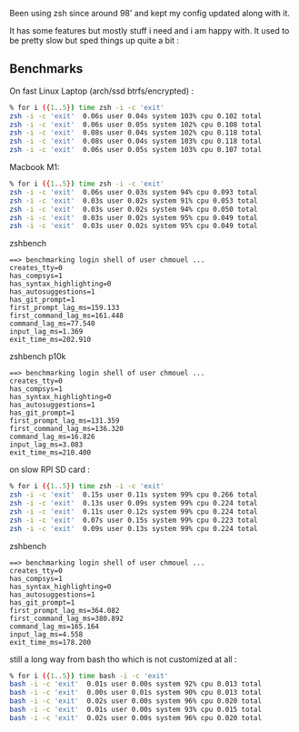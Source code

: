 Been using zsh since around 98' and kept my config updated along with it.

It has some features but mostly stuff i need and i am happy with. It used to be
pretty slow but sped things up quite a bit :

## Benchmarks

On fast Linux Laptop (arch/ssd btrfs/encrypted) :

```bash
% for i ({1..5}) time zsh -i -c 'exit'
zsh -i -c 'exit'  0.06s user 0.04s system 103% cpu 0.102 total
zsh -i -c 'exit'  0.06s user 0.05s system 102% cpu 0.108 total
zsh -i -c 'exit'  0.08s user 0.04s system 102% cpu 0.118 total
zsh -i -c 'exit'  0.08s user 0.04s system 103% cpu 0.118 total
zsh -i -c 'exit'  0.06s user 0.05s system 103% cpu 0.107 total
```

Macbook M1:

```bash
% for i ({1..5}) time zsh -i -c 'exit'
zsh -i -c 'exit'  0.06s user 0.03s system 94% cpu 0.093 total
zsh -i -c 'exit'  0.03s user 0.02s system 91% cpu 0.053 total
zsh -i -c 'exit'  0.03s user 0.02s system 94% cpu 0.050 total
zsh -i -c 'exit'  0.03s user 0.02s system 95% cpu 0.049 total
zsh -i -c 'exit'  0.03s user 0.02s system 95% cpu 0.049 total
```

zshbench

```
==> benchmarking login shell of user chmouel ...
creates_tty=0
has_compsys=1
has_syntax_highlighting=0
has_autosuggestions=1
has_git_prompt=1
first_prompt_lag_ms=159.133
first_command_lag_ms=161.448
command_lag_ms=77.540
input_lag_ms=1.369
exit_time_ms=202.910
```

zshbench p10k

```
==> benchmarking login shell of user chmouel ...
creates_tty=0
has_compsys=1
has_syntax_highlighting=0
has_autosuggestions=1
has_git_prompt=1
first_prompt_lag_ms=131.359
first_command_lag_ms=136.320
command_lag_ms=16.826
input_lag_ms=3.083
exit_time_ms=210.400
```

on slow RPI SD card : 

```bash
% for i ({1..5}) time zsh -i -c 'exit'
zsh -i -c 'exit'  0.15s user 0.11s system 99% cpu 0.266 total
zsh -i -c 'exit'  0.13s user 0.09s system 99% cpu 0.224 total
zsh -i -c 'exit'  0.11s user 0.12s system 99% cpu 0.224 total
zsh -i -c 'exit'  0.07s user 0.15s system 99% cpu 0.223 total
zsh -i -c 'exit'  0.09s user 0.13s system 99% cpu 0.224 total
```

zshbench

```
==> benchmarking login shell of user chmouel ...
creates_tty=0
has_compsys=1
has_syntax_highlighting=0
has_autosuggestions=1
has_git_prompt=1
first_prompt_lag_ms=364.082
first_command_lag_ms=380.892
command_lag_ms=165.164
input_lag_ms=4.558
exit_time_ms=178.200
```

still a long way from bash tho which is not customized at all : 

```bash
% for i ({1..5}) time bash -i -c 'exit'
bash -i -c 'exit'  0.01s user 0.00s system 92% cpu 0.013 total
bash -i -c 'exit'  0.00s user 0.01s system 90% cpu 0.013 total
bash -i -c 'exit'  0.02s user 0.00s system 96% cpu 0.020 total
bash -i -c 'exit'  0.01s user 0.00s system 93% cpu 0.015 total
bash -i -c 'exit'  0.02s user 0.00s system 96% cpu 0.020 total
```
